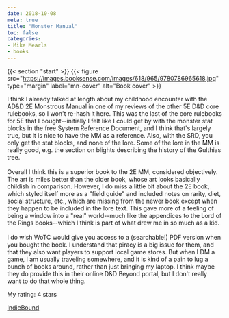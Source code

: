 ```yaml
---
date: 2018-10-08
meta: true
title: "Monster Manual"
toc: false
categories:
- Mike Mearls
- books
---
```


{{< section "start" >}}
{{< figure src="https://images.booksense.com/images/618/965/9780786965618.jpg" type="margin" label="mn-cover" alt="Book cover" >}}

I think I already talked at length about my childhood encounter with the AD&amp;D 2E Monstrous Manual in one of my reviews of the other 5E D&amp;D core rulebooks, so I won't re-hash it here. This was the last of the core rulebooks for 5E that I bought--initially I felt like I could get by with the monster stat blocks in the free System Reference Document, and I think that's largely true, but it is nice to have the MM as a reference. Also, with the SRD, you only get the stat blocks, and none of the lore. Some of the lore in the MM is really good, e.g. the section on blights describing the history of the Gulthias tree.<br /><br />Overall I think this is a superior book to the 2E MM, considered objectively. The art is miles better than the older book, whose art looks basically childish in comparison. However, I do miss a little bit about the 2E book, which styled itself more as a "field guide" and included notes on rarity, diet, social structure, etc., which are missing from the newer book except when they happen to be included in the lore text. This gave more of a feeling of being a window into a "real" world--much like the appendices to the Lord of the Rings books--which I think is part of what drew me in so much as a kid.<br /><br />I do wish WoTC would give you access to a (searchable!) PDF version when you bought the book. I understand that piracy is a big issue for them, and that they also want players to support local game stores. But when I DM a game, I am usually traveling somewhere, and it is kind of a pain to lug a bunch of books around, rather than just bringing my laptop. I think maybe they do provide this in their online D&amp;D Beyond portal, but I don't really want to do that whole thing.

My rating: 4 stars  

[IndieBound](https://www.indiebound.org/book/9780786965618)
